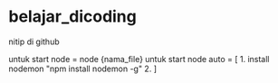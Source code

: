 # belajar_dicoding
nitip di github

untuk start node = node {nama_file}
untuk start node auto = [
    1. install nodemon "npm install nodemon -g"
    2. 
]